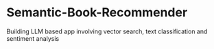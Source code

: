 # Semantic-Book-Recommender
Building LLM based app involving vector search, text classification and sentiment analysis
